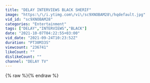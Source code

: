 ```yaml
---
title: "DELAY INTERVIEWS BLACK SHERIF"
image: "https:\/\/i.ytimg.com\/vi\/sc9XNOBAM28\/hqdefault.jpg"
vid_id: "sc9XNOBAM28"
categories: "Entertainment"
tags: ["DELAY","INTERVIEWS","BLACK"]
date: "2021-10-07T04:22:55+03:00"
vid_date: "2021-09-24T10:23:52Z"
duration: "PT30M33S"
viewcount: "236741"
likeCount: ""
dislikeCount: ""
channel: "DELAY TV"
---
```

{% raw %}{% endraw %}
